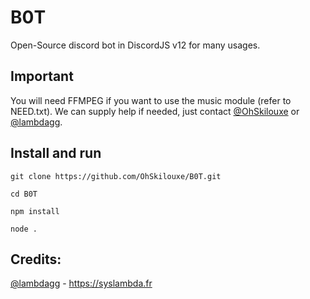 # B0T
Open-Source discord bot in DiscordJS v12 for many usages.

## Important
You will need FFMPEG if you want to use the music module (refer to NEED.txt).
We can supply help if needed, just contact [@OhSkilouxe](https://github.com/OhSkilouxe) or [@lambdagg](https://github.com/lambdagg).

## Install and run
``git clone https://github.com/OhSkilouxe/B0T.git``

``cd B0T``

``npm install``

``node .``

## Credits:
[@lambdagg](https://github.com/lambdagg) - https://syslambda.fr
